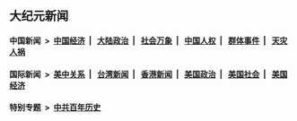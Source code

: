 ## 大纪元新闻

#### 中国新闻 &nbsp;>&nbsp; [中国经济](indexes/ncid283/README.md?12181245) &nbsp;| &nbsp; [大陆政治](indexes/ncid277/README.md?12181245) &nbsp;| &nbsp; [社会万象](indexes/ncid282/README.md?12181245) &nbsp;| &nbsp; [中国人权](indexes/ncid278/README.md?12181245) &nbsp;| &nbsp; [群体事件](indexes/ncid279/README.md?12181245) &nbsp;| &nbsp; [天灾人祸](indexes/ncid280/README.md?12181245)

#### 国际新闻 &nbsp;>&nbsp; [美中关系](indexes/nf1412576/README.md?12181245) &nbsp;| &nbsp; [台湾新闻](indexes/ncid1349361/README.md?12181245) &nbsp;| &nbsp; [香港新闻](indexes/ncid1349362/README.md?12181245) &nbsp;| &nbsp; [美国政治](indexes/ncid1078159/README.md?12181245) &nbsp;| &nbsp; [美国社会](indexes/ncid1078160/README.md?12181245) &nbsp;| &nbsp; [美国经济](indexes/ncid1078158/README.md?12181245)

#### 特别专题 &nbsp;>&nbsp; [中共百年历史](https://github.com/epoch-news/epoch-special/blob/master/README.md?12181245)  
